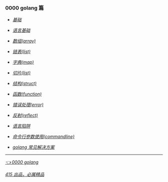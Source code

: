 ### 0000 golang 篇
- *[基础](0001语言基础.md)*

- *[语言基础](0002language.md)*
- *[数组(array)](0003array.md)*
- *[链表(list)](0004list.md)*
- *[字典(map)](0005map.md)*
- *[切片(list)](0006slice.md)*
- *[结构(struct)](0007struct.md)*
- *[函数(function)](0008function.md)*
- *[错误处理(error)](0009error.md)*
- *[反射(reflect)](0011reflect.md)*
- *[语言陷阱](0012betteruse.md)*
- *[命令行参数使用(commandline)](0013commandline.md)*
- *[golang 常见解决方案](0099solution.md)*

---
*[👈 0000 golang](0000golang.md)*

*[415 出品，必属精品](../note.md)*